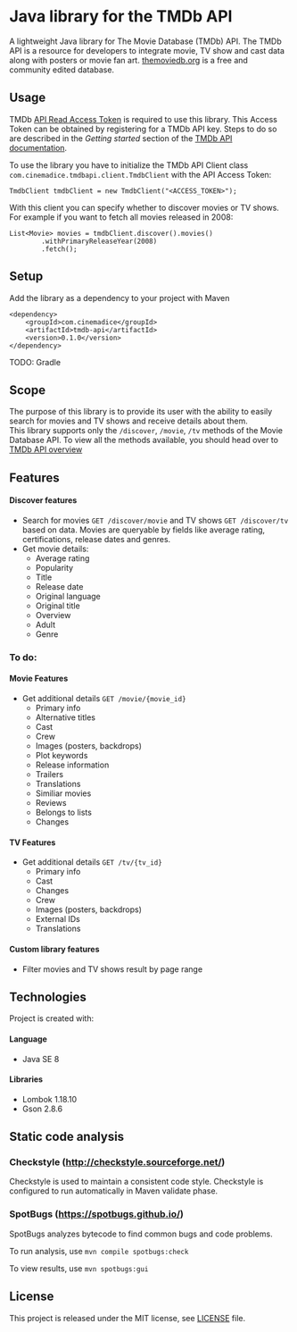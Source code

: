 # Java library for the TMDb API

A lightweight Java library for The Movie Database (TMDb) API. The TMDb API is a 
resource for developers to integrate movie, TV show and cast data along with 
posters or movie fan art. [themoviedb.org](https://www.themoviedb.org/) is a 
free and community edited database.

## Usage
TMDb [API Read Access Token](https://developers.themoviedb.org/4/getting-started/authorization) 
is required to use this library. This Access Token can be obtained by registering for 
a TMDb API key. Steps to do so are described in the *Getting started* section of the 
[TMDb API documentation](https://developers.themoviedb.org/3/getting-started/introduction).

To use the library you have to initialize the TMDb API Client class
`com.cinemadice.tmdbapi.client.TmdbClient` with the API Access Token:  

`TmdbClient tmdbClient = new TmdbClient("<ACCESS_TOKEN>");`  

With this client you can specify whether to discover movies or TV shows. 
For example if you want to fetch all movies released in 2008:  
```
List<Movie> movies = tmdbClient.discover().movies()
        .withPrimaryReleaseYear(2008)
        .fetch();
```

## Setup
Add the library as a dependency to your project with Maven  
```
<dependency>
    <groupId>com.cinemadice</groupId>
    <artifactId>tmdb-api</artifactId>
    <version>0.1.0</version>
</dependency>
```

TODO: Gradle

## Scope

The purpose of this library is to provide its user with the ability to easily 
search for movies and TV shows and receive details about them.   
This library supports only the `/discover`, `/movie`, `/tv` methods of the Movie 
Database API. To view all the methods available, you should head over to 
[TMDb API overview](https://www.themoviedb.org/documentation/api)

## Features

#### Discover features

* Search for movies `GET /discover/movie` and TV shows `GET /discover/tv` based 
on data. Movies are queryable by fields like average rating, certifications, 
release dates and genres.
* Get movie details:  
  * Average rating
  * Popularity
  * Title
  * Release date
  * Original language
  * Original title
  * Overview
  * Adult
  * Genre 

### To do:

#### Movie Features

* Get additional details `GET /movie/{movie_id}`
  * Primary info
  * Alternative titles
  * Cast
  * Crew
  * Images (posters, backdrops)
  * Plot keywords
  * Release information
  * Trailers
  * Translations
  * Similiar movies
  * Reviews
  * Belongs to lists
  * Changes

#### TV Features

* Get additional details `GET /tv/{tv_id}`
  * Primary info
  * Cast
  * Changes
  * Crew
  * Images (posters, backdrops)
  * External IDs
  * Translations
  
#### Custom library features

* Filter movies and TV shows result by page range

## Technologies

Project is created with:  

#### Language
  * Java SE 8
#### Libraries
  * Lombok 1.18.10
  * Gson 2.8.6

## Static code analysis

### Checkstyle (http://checkstyle.sourceforge.net/)
Checkstyle is used to maintain a consistent code style.
Checkstyle is configured to run automatically in Maven validate phase.

### SpotBugs (https://spotbugs.github.io/)
SpotBugs analyzes bytecode to find common bugs and code problems.  

To run analysis, use `mvn compile spotbugs:check`

To view results, use `mvn spotbugs:gui`

## License
This project is released under the MIT license, see [LICENSE](LICENSE) file.
